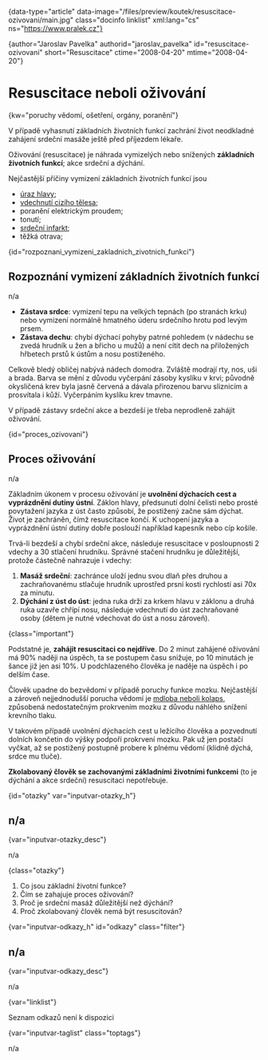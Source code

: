 
{data-type="article" data-image="/files/preview/koutek/resuscitace-ozivovani/main.jpg" class="docinfo linklist" xml:lang="cs" ns="https://www.pralek.cz"}

{author="Jaroslav Pavelka" authorid="jaroslav_pavelka" id="resuscitace-ozivovani" short="Resuscitace" ctime="2008-04-20" mtime="2008-04-20"}

# Resuscitace neboli oživování

<!-- generated attribute kw by user_udpatekw.sh on 2019-01-10, do not edit -->

{kw="poruchy vědomí, ošetření, orgány, poranění"}

V případě vyhasnutí základních životních funkcí zachrání život neodkladné zahájení srdeční masáže ještě před příjezdem lékaře.

Oživování (resuscitace) je náhrada vymizelých nebo snížených **základních životních funkcí**; akce srdeční a dýchání.

Nejčastější příčiny vymizení základních životních funkcí jsou

  * [úraz hlavy][1];
  * [vdechnutí cizího tělesa][2];
  * poranění elektrickým proudem;
  * tonutí;
  * [srdeční infarkt][3];
  * těžká otrava;

{id="rozpoznani\_vymizeni\_zakladnich\_zivotnich\_funkci"}

## Rozpoznání vymizení základních životních funkcí

n/a

  * **Zástava srdce**: vymizení tepu na velkých tepnách (po stranách krku) nebo vymizení normálně hmatného úderu srdečního hrotu pod levým prsem.
  * **Zástava dechu**: chybí dýchací pohyby patrné pohledem (v nádechu se zvedá hrudník u žen a břicho u mužů) a není cítit dech na přiložených hřbetech prstů k ústům a nosu postiženého.

Celkově bledý obličej nabývá nádech domodra. Zvláště modrají rty, nos, uši a brada. Barva se mění z důvodu vyčerpání zásoby kyslíku v krvi; původně okysličená krev byla jasně červená a dávala přirozenou barvu sliznicím a prosvítala i kůží. Vyčerpáním kyslíku krev tmavne.

V případě zástavy srdeční akce a bezdeší je třeba neprodleně zahájit oživování.

{id="proces_ozivovani"}

## Proces oživování

n/a

Základním úkonem v procesu oživování je **uvolnění dýchacích cest a vyprázdnění dutiny ústní**. Záklon hlavy, předsunutí dolní čelisti nebo prosté povytažení jazyka z úst často způsobí, že postižený začne sám dýchat. Život je zachráněn, čímž resuscitace končí. K uchopení jazyka a vyprázdnění ústní dutiny dobře poslouží například kapesník nebo cíp košile.

Trvá-li bezdeší a chybí srdeční akce, následuje resuscitace v posloupnosti 2 vdechy a 30 stlačení hrudníku. Správné stačení hrudníku je důležitější, protože částečně nahrazuje i vdechy:

  1. **Masáž srdeční**: zachránce uloží jednu svou dlaň přes druhou a zachraňovanému stlačuje hrudník uprostřed prsní kosti rychlostí asi 70x za minutu.
  2. **Dýchání z úst do úst**: jedna ruka drží za krkem hlavu v záklonu a druhá ruka uzavře chřípí nosu, následuje vdechnutí do úst zachraňované osoby (dětem je nutné vdechovat do úst a nosu zároveň).

{class="important"}

Podstatné je, **zahájit resuscitaci co nejdříve**. Do 2 minut zahájené oživování má 90% naději na úspěch, ta se postupem času snižuje, po 10 minutách je šance již jen asi 10%. U podchlazeného člověka je naděje na úspěch i po delším čase.

Člověk upadne do bezvědomí v případě poruchy funkce mozku. Nejčastější a zároveň nejjednodušší porucha vědomí je [mdloba neboli kolaps][4], způsobená nedostatečným prokrvením mozku z důvodu náhlého snížení krevního tlaku.

V takovém případě uvolnění dýchacích cest u ležícího člověka a pozvednutí dolních končetin do výšky podpoří prokrvení mozku. Pak už jen postačí vyčkat, až se postižený postupně probere k plnému vědomí (klidně dýchá, srdce mu tluče).

**Zkolabovaný člověk se zachovanými základními životními funkcemi** (to je dýchání a akce srdeční) resuscitaci nepotřebuje.

{id="otazky" var="inputvar-otazky_h"}

## n/a

{var="inputvar-otazky_desc"}

n/a

{class="otazky"}

  1. Co jsou základní životní funkce?
  2. Čím se zahajuje proces oživování?
  3. Proč je srdeční masáž důležitější než dýchání?
  4. Proč zkolabovaný člověk nemá být resuscitován?

{var="inputvar-odkazy_h" id="odkazy" class="filter"}

## n/a

{var="inputvar-odkazy_desc"}

n/a

{var="linklist"}

Seznam odkazů není k dispozici

{var="inputvar-taglist" class="toptags"}

n/a

 [1]: otres_mozku
 [2]: kasel_a_typy_kasle
 [3]: srdecni_infarkt
 [4]: mdloba_neboli_kolaps


